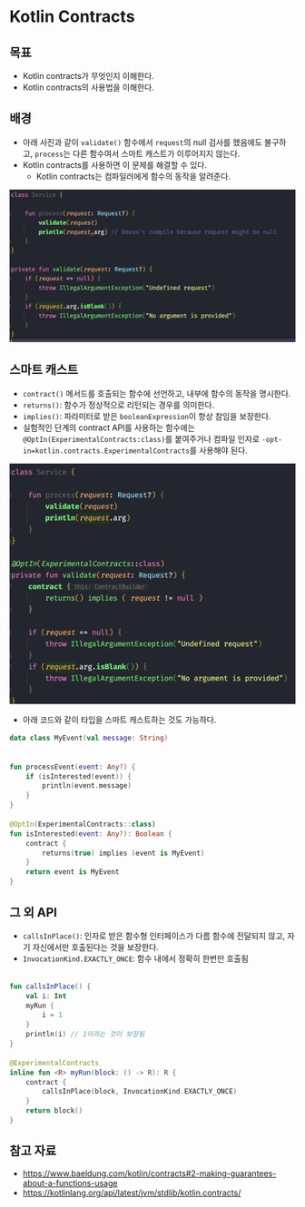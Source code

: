 # Kotlin Contracts

## 목표

- Kotlin contracts가 무엇인지 이해한다.
- Kotlin contracts의 사용법을 이해한다.

## 배경

- 아래 사진과 같이 `validate()` 함수에서 `request`의 null 검사를 했음에도 불구하고, `process`는 다른 함수여서 스마트 캐스트가 이루어지지 않는다.
- Kotlin contracts를 사용하면 이 문제를 해결할 수 있다.
	- Kotlin contracts는 컴파일러에게 함수의 동작을 알려준다.

![](assets/Pasted%20image%2020230427114443.png)

## 스마트 캐스트

- `contract()` 메서드를 호출되는 함수에 선언하고, 내부에 함수의 동작을 명시한다.
- `returns()`: 함수가 정상적으로 리턴되는 경우를 의미한다.
- `implies()`: 파라미터로 받은 `booleanExpression`이 항상 참임을 보장한다.
- 실험적인 단계의 contract API를 사용하는 함수에는 `@OptIn(ExperimentalContracts:class)`를 붙여주거나 컴파일 인자로 `-opt-in=kotlin.contracts.ExperimentalContracts`를 사용해야 된다.

![](assets/Pasted%20image%2020230427115336.png)

- 아래 코드와 같이 타입을 스마트 캐스트하는 것도 가능하다.

```kotlin
data class MyEvent(val message: String)


fun processEvent(event: Any?) {
    if (isInterested(event)) {
        println(event.message) 
    }
}

@OptIn(ExperimentalContracts::class)
fun isInterested(event: Any?): Boolean {
    contract { 
        returns(true) implies (event is MyEvent)
    }
    return event is MyEvent
}
```

## 그 외 API

- `callsInPlace()`: 인자로 받은 함수형 인터페이스가 다름 함수에 전달되지 않고, 자기 자신에서만 호출된다는 것을 보장한다.
- `InvocationKind.EXACTLY_ONCE`: 함수 내에서 정확히 한번만 호출됨

```kotlin

fun callsInPlace() {
    val i: Int
    myRun {
        i = 1
    }
    println(i) // 1이라는 것이 보장됨
}

@ExperimentalContracts
inline fun <R> myRun(block: () -> R): R {
    contract {
        callsInPlace(block, InvocationKind.EXACTLY_ONCE)
    }
    return block()
}
```

## 참고 자료

- https://www.baeldung.com/kotlin/contracts#2-making-guarantees-about-a-functions-usage
- https://kotlinlang.org/api/latest/jvm/stdlib/kotlin.contracts/
